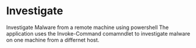 # Investigate
Investigate Malware from a remote machine using powershell
The application uses the Invoke-Command comamndlet to investigate
malware on one machine from a differnet host.